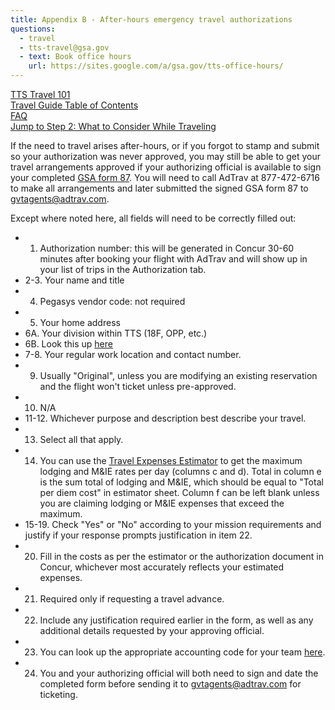 ```yaml
---
title: Appendix B - After-hours emergency travel authorizations
questions:
  - travel
  - tts-travel@gsa.gov
  - text: Book office hours
    url: https://sites.google.com/a/gsa.gov/tts-office-hours/
---
```


[TTS Travel 101]({{site.baseurl}}/travel-101/) <br>
[Travel Guide Table of Contents]({{site.baseurl}}/travel-guide-table-of-contents) <br>
[FAQ]({{site.baseurl}}/travel-guide-faq) <br>
[Jump to Step 2: What to Consider While Traveling]({{site.baseurl}}/travel-guide-2-travel)

If the need to travel arises after-hours, or if you forgot to stamp and submit so your authorization was never approved, you may still be able to get your travel arrangements approved if your authorizing official is available to sign your completed [GSA form 87](https://www.gsa.gov/cdnstatic/GSA87-14c.pdf?forceDownload=1). You will need to call AdTrav at 877-472-6716 to make all arrangements and later submitted the signed GSA form 87 to gvtagents@adtrav.com.

Except where noted here, all fields will need to be correctly filled out:

- 1. Authorization number: this will be generated in Concur 30-60 minutes after booking your flight with AdTrav and will show up in your list of trips in the Authorization tab.
- 2-3. Your name and title
- 4. Pegasys vendor code: not required
- 5. Your home address
- 6A. Your division within TTS (18F, OPP, etc.)
- 6B. Look this up [here](https://docs.google.com/spreadsheets/d/1WLVv2x7GauLo0-waK3FqeVxN7UCZmXw_t2E745Gfmug/edit#gid=600166428)
- 7-8. Your regular work location and contact number.
- 9. Usually "Original", unless you are modifying an existing reservation and the flight won't ticket unless pre-approved.
- 10. N/A
- 11-12. Whichever purpose and description best describe your travel.
- 13. Select all that apply.
- 14. You can use the [Travel Expenses Estimator](https://docs.google.com/spreadsheets/d/1uJaGMXJOwURruaPdV7PU5B7Q22_iyF8Q2Gk2uamDG8Y/edit#gid=0) to get the maximum lodging and M&IE rates per day (columns c and d). Total in column e is the sum total of lodging and M&IE, which should be equal to "Total per diem cost" in estimator sheet. Column f can be left blank unless you are claiming lodging or M&IE expenses that exceed the maximum.
- 15-19. Check "Yes" or "No" according to your mission requirements and justify if your response prompts justification in item 22.
- 20. Fill in the costs as per the estimator or the authorization document in Concur, whichever most accurately reflects your estimated expenses.
- 21. Required only if requesting a travel advance.
- 22. Include any justification required earlier in the form, as well as any additional details requested by your approving official.
- 23. You can look up the appropriate accounting code for your team [here](https://docs.google.com/spreadsheets/d/1twEX5wrriQ3Tbn25wN4n8rZPF9h5NqRQWIskkW6xQpY/edit#gid=0).
- 24. You and your authorizing official will both need to sign and date the completed form before sending it to gvtagents@adtrav.com for ticketing.
